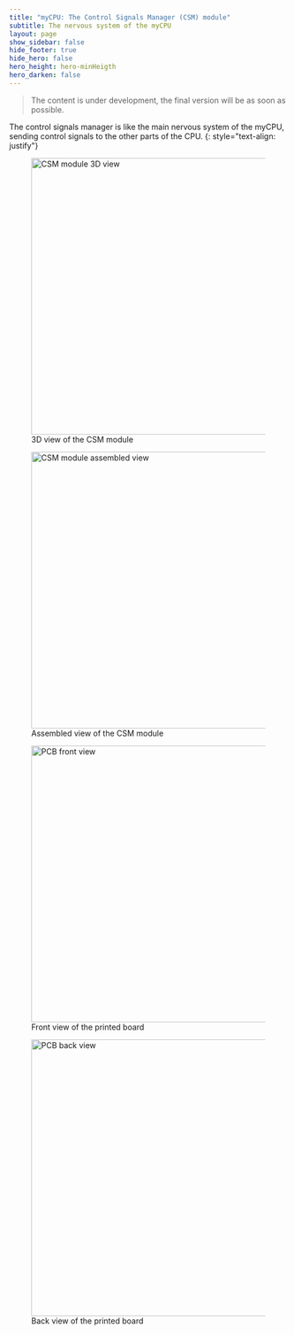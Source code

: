 ```yaml
---
title: "myCPU: The Control Signals Manager (CSM) module"
subtitle: The nervous system of the myCPU
layout: page
show_sidebar: false
hide_footer: true
hide_hero: false
hero_height: hero-minHeigth
hero_darken: false
---
```

> The content is under development, the final version will be as soon as possible.

The control signals manager is like the main nervous system of the myCPU, sending control signals to the other parts of the CPU.
{: style="text-align: justify"}

<figure class="center">
    <img src="{{ site.baseurl }}/img/mycpu/modules/csm/control_signal_3d_view.png" alt="CSM module 3D view" title="3D view of the CSM module" width="500px">
    <figcaption>3D view of the CSM module</figcaption>
</figure>
<figure class="center">
    <img src="{{ site.baseurl }}/img/mycpu/modules/csm/control_signal_assembled.png" alt="CSM module assembled view" title="Assembled view of the CSM module" width="500px">
    <figcaption>Assembled view of the CSM module</figcaption>
</figure>
<figure class="center">
    <img src="{{ site.baseurl }}/img/mycpu/modules/csm/control_signal_clear_front.png" alt="PCB front view" title="Front view of the printed board" width="500px">
    <figcaption>Front view of the printed board</figcaption>
</figure>
<figure class="center">
    <img src="{{ site.baseurl }}/img/mycpu/modules/csm/control_signal_clear_back.png" alt="PCB back view" title="Back view of the printed board" width="500px">
    <figcaption>Back view of the printed board</figcaption>
</figure>
